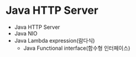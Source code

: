 # Java HTTP Server

- Java HTTP Server
- Java NIO
- Java Lambda expression(람다식)
  - Java Functional interface(함수형 인터페이스)
  